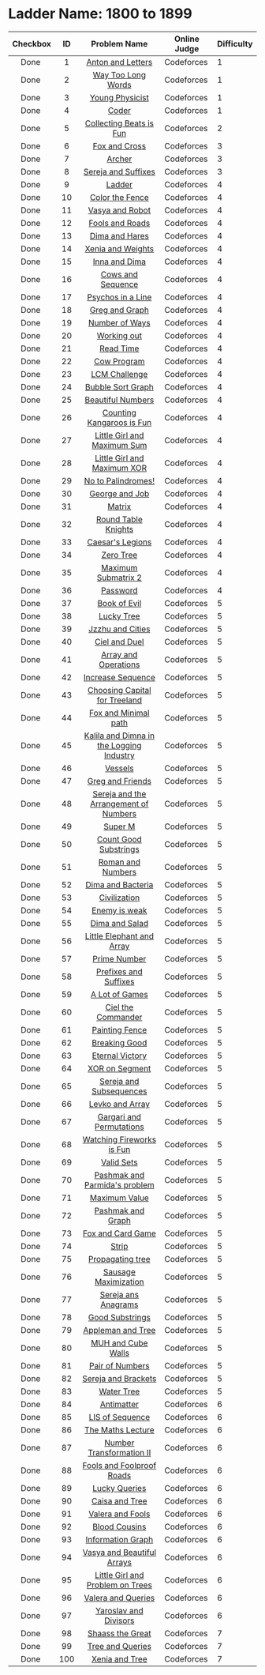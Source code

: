 # Ladder Name: 1800 to 1899

| Checkbox | ID  | Problem Name | Online Judge | Difficulty |
|---|:---:|:---:|---|---|
|<img src="https://a2oj.thao.pw/?handle=T--&url=http%3A//codeforces.com/problemset/problem/443/A" width="13px"/> Done|1|[Anton and Letters](http://codeforces.com/problemset/problem/443/A)|Codeforces|1|
|<img src="https://a2oj.thao.pw/?handle=T--&url=http%3A//codeforces.com/problemset/problem/71/A" width="13px"/> Done|2|[Way Too Long Words](http://codeforces.com/problemset/problem/71/A)|Codeforces|1|
|<img src="https://a2oj.thao.pw/?handle=T--&url=http%3A//codeforces.com/problemset/problem/69/A" width="13px"/> Done|3|[Young Physicist](http://codeforces.com/problemset/problem/69/A)|Codeforces|1|
|<img src="https://a2oj.thao.pw/?handle=T--&url=http%3A//codeforces.com/problemset/problem/384/A" width="13px"/> Done|4|[Coder](http://codeforces.com/problemset/problem/384/A)|Codeforces|1|
|<img src="https://a2oj.thao.pw/?handle=T--&url=http%3A//codeforces.com/problemset/problem/373/A" width="13px"/> Done|5|[Collecting Beats is Fun](http://codeforces.com/problemset/problem/373/A)|Codeforces|2|
|<img src="https://a2oj.thao.pw/?handle=T--&url=http%3A//codeforces.com/problemset/problem/389/B" width="13px"/> Done|6|[Fox and Cross](http://codeforces.com/problemset/problem/389/B)|Codeforces|3|
|<img src="https://a2oj.thao.pw/?handle=T--&url=http%3A//codeforces.com/problemset/problem/312/B" width="13px"/> Done|7|[Archer](http://codeforces.com/problemset/problem/312/B)|Codeforces|3|
|<img src="https://a2oj.thao.pw/?handle=T--&url=http%3A//codeforces.com/problemset/problem/368/B" width="13px"/> Done|8|[Sereja and Suffixes](http://codeforces.com/problemset/problem/368/B)|Codeforces|3|
|<img src="https://a2oj.thao.pw/?handle=T--&url=http%3A//codeforces.com/problemset/problem/279/C" width="13px"/> Done|9|[Ladder](http://codeforces.com/problemset/problem/279/C)|Codeforces|4|
|<img src="https://a2oj.thao.pw/?handle=T--&url=http%3A//codeforces.com/problemset/problem/349/B" width="13px"/> Done|10|[Color the Fence](http://codeforces.com/problemset/problem/349/B)|Codeforces|4|
|<img src="https://a2oj.thao.pw/?handle=T--&url=http%3A//codeforces.com/problemset/problem/354/A" width="13px"/> Done|11|[Vasya and Robot](http://codeforces.com/problemset/problem/354/A)|Codeforces|4|
|<img src="https://a2oj.thao.pw/?handle=T--&url=http%3A//codeforces.com/problemset/problem/191/C" width="13px"/> Done|12|[Fools and Roads](http://codeforces.com/problemset/problem/191/C)|Codeforces|4|
|<img src="https://a2oj.thao.pw/?handle=T--&url=http%3A//codeforces.com/problemset/problem/358/D" width="13px"/> Done|13|[Dima and Hares](http://codeforces.com/problemset/problem/358/D)|Codeforces|4|
|<img src="https://a2oj.thao.pw/?handle=T--&url=http%3A//codeforces.com/problemset/problem/339/C" width="13px"/> Done|14|[Xenia and Weights](http://codeforces.com/problemset/problem/339/C)|Codeforces|4|
|<img src="https://a2oj.thao.pw/?handle=T--&url=http%3A//codeforces.com/problemset/problem/374/C" width="13px"/> Done|15|[Inna and Dima](http://codeforces.com/problemset/problem/374/C)|Codeforces|4|
|<img src="https://a2oj.thao.pw/?handle=T--&url=http%3A//codeforces.com/problemset/problem/283/A" width="13px"/> Done|16|[Cows and Sequence](http://codeforces.com/problemset/problem/283/A)|Codeforces|4|
|<img src="https://a2oj.thao.pw/?handle=T--&url=http%3A//codeforces.com/problemset/problem/319/B" width="13px"/> Done|17|[Psychos in a Line](http://codeforces.com/problemset/problem/319/B)|Codeforces|4|
|<img src="https://a2oj.thao.pw/?handle=T--&url=http%3A//codeforces.com/problemset/problem/295/B" width="13px"/> Done|18|[Greg and Graph](http://codeforces.com/problemset/problem/295/B)|Codeforces|4|
|<img src="https://a2oj.thao.pw/?handle=T--&url=http%3A//codeforces.com/problemset/problem/466/C" width="13px"/> Done|19|[Number of Ways](http://codeforces.com/problemset/problem/466/C)|Codeforces|4|
|<img src="https://a2oj.thao.pw/?handle=T--&url=http%3A//codeforces.com/problemset/problem/429/B" width="13px"/> Done|20|[Working out](http://codeforces.com/problemset/problem/429/B)|Codeforces|4|
|<img src="https://a2oj.thao.pw/?handle=T--&url=http%3A//codeforces.com/problemset/problem/343/C" width="13px"/> Done|21|[Read Time](http://codeforces.com/problemset/problem/343/C)|Codeforces|4|
|<img src="https://a2oj.thao.pw/?handle=T--&url=http%3A//codeforces.com/problemset/problem/283/B" width="13px"/> Done|22|[Cow Program](http://codeforces.com/problemset/problem/283/B)|Codeforces|4|
|<img src="https://a2oj.thao.pw/?handle=T--&url=http%3A//codeforces.com/problemset/problem/235/A" width="13px"/> Done|23|[LCM Challenge](http://codeforces.com/problemset/problem/235/A)|Codeforces|4|
|<img src="https://a2oj.thao.pw/?handle=T--&url=http%3A//codeforces.com/problemset/problem/340/D" width="13px"/> Done|24|[Bubble Sort Graph](http://codeforces.com/problemset/problem/340/D)|Codeforces|4|
|<img src="https://a2oj.thao.pw/?handle=T--&url=http%3A//codeforces.com/problemset/problem/300/C" width="13px"/> Done|25|[Beautiful Numbers](http://codeforces.com/problemset/problem/300/C)|Codeforces|4|
|<img src="https://a2oj.thao.pw/?handle=T--&url=http%3A//codeforces.com/problemset/problem/372/A" width="13px"/> Done|26|[Counting Kangaroos is Fun](http://codeforces.com/problemset/problem/372/A)|Codeforces|4|
|<img src="https://a2oj.thao.pw/?handle=T--&url=http%3A//codeforces.com/problemset/problem/276/C" width="13px"/> Done|27|[Little Girl and Maximum Sum](http://codeforces.com/problemset/problem/276/C)|Codeforces|4|
|<img src="https://a2oj.thao.pw/?handle=T--&url=http%3A//codeforces.com/problemset/problem/276/D" width="13px"/> Done|28|[Little Girl and Maximum XOR](http://codeforces.com/problemset/problem/276/D)|Codeforces|4|
|<img src="https://a2oj.thao.pw/?handle=T--&url=http%3A//codeforces.com/problemset/problem/464/A" width="13px"/> Done|29|[No to Palindromes!](http://codeforces.com/problemset/problem/464/A)|Codeforces|4|
|<img src="https://a2oj.thao.pw/?handle=T--&url=http%3A//codeforces.com/problemset/problem/467/C" width="13px"/> Done|30|[George and Job](http://codeforces.com/problemset/problem/467/C)|Codeforces|4|
|<img src="https://a2oj.thao.pw/?handle=T--&url=http%3A//codeforces.com/problemset/problem/364/A" width="13px"/> Done|31|[Matrix](http://codeforces.com/problemset/problem/364/A)|Codeforces|4|
|<img src="https://a2oj.thao.pw/?handle=T--&url=http%3A//codeforces.com/problemset/problem/71/C" width="13px"/> Done|32|[Round Table Knights](http://codeforces.com/problemset/problem/71/C)|Codeforces|4|
|<img src="https://a2oj.thao.pw/?handle=T--&url=http%3A//codeforces.com/problemset/problem/118/D" width="13px"/> Done|33|[Caesar's Legions](http://codeforces.com/problemset/problem/118/D)|Codeforces|4|
|<img src="https://a2oj.thao.pw/?handle=T--&url=http%3A//codeforces.com/problemset/problem/274/B" width="13px"/> Done|34|[Zero Tree](http://codeforces.com/problemset/problem/274/B)|Codeforces|4|
|<img src="https://a2oj.thao.pw/?handle=T--&url=http%3A//codeforces.com/problemset/problem/375/B" width="13px"/> Done|35|[Maximum Submatrix 2](http://codeforces.com/problemset/problem/375/B)|Codeforces|4|
|<img src="https://a2oj.thao.pw/?handle=T--&url=http%3A//codeforces.com/problemset/problem/126/B" width="13px"/> Done|36|[Password](http://codeforces.com/problemset/problem/126/B)|Codeforces|4|
|<img src="https://a2oj.thao.pw/?handle=T--&url=http%3A//codeforces.com/problemset/problem/337/D" width="13px"/> Done|37|[Book of Evil](http://codeforces.com/problemset/problem/337/D)|Codeforces|5|
|<img src="https://a2oj.thao.pw/?handle=T--&url=http%3A//codeforces.com/problemset/problem/109/C" width="13px"/> Done|38|[Lucky Tree](http://codeforces.com/problemset/problem/109/C)|Codeforces|5|
|<img src="https://a2oj.thao.pw/?handle=T--&url=http%3A//codeforces.com/problemset/problem/449/B" width="13px"/> Done|39|[Jzzhu and Cities](http://codeforces.com/problemset/problem/449/B)|Codeforces|5|
|<img src="https://a2oj.thao.pw/?handle=T--&url=http%3A//codeforces.com/problemset/problem/321/B" width="13px"/> Done|40|[Ciel and Duel](http://codeforces.com/problemset/problem/321/B)|Codeforces|5|
|<img src="https://a2oj.thao.pw/?handle=T--&url=http%3A//codeforces.com/problemset/problem/498/C" width="13px"/> Done|41|[Array and Operations](http://codeforces.com/problemset/problem/498/C)|Codeforces|5|
|<img src="https://a2oj.thao.pw/?handle=T--&url=http%3A//codeforces.com/problemset/problem/466/D" width="13px"/> Done|42|[Increase Sequence](http://codeforces.com/problemset/problem/466/D)|Codeforces|5|
|<img src="https://a2oj.thao.pw/?handle=T--&url=http%3A//codeforces.com/problemset/problem/219/D" width="13px"/> Done|43|[Choosing Capital for Treeland](http://codeforces.com/problemset/problem/219/D)|Codeforces|5|
|<img src="https://a2oj.thao.pw/?handle=T--&url=http%3A//codeforces.com/problemset/problem/388/B" width="13px"/> Done|44|[Fox and Minimal path](http://codeforces.com/problemset/problem/388/B)|Codeforces|5|
|<img src="https://a2oj.thao.pw/?handle=T--&url=http%3A//codeforces.com/problemset/problem/319/C" width="13px"/> Done|45|[Kalila and Dimna in the Logging Industry](http://codeforces.com/problemset/problem/319/C)|Codeforces|5|
|<img src="https://a2oj.thao.pw/?handle=T--&url=http%3A//codeforces.com/problemset/problem/371/D" width="13px"/> Done|46|[Vessels](http://codeforces.com/problemset/problem/371/D)|Codeforces|5|
|<img src="https://a2oj.thao.pw/?handle=T--&url=http%3A//codeforces.com/problemset/problem/295/C" width="13px"/> Done|47|[Greg and Friends](http://codeforces.com/problemset/problem/295/C)|Codeforces|5|
|<img src="https://a2oj.thao.pw/?handle=T--&url=http%3A//codeforces.com/problemset/problem/367/C" width="13px"/> Done|48|[Sereja and the Arrangement of Numbers](http://codeforces.com/problemset/problem/367/C)|Codeforces|5|
|<img src="https://a2oj.thao.pw/?handle=T--&url=http%3A//codeforces.com/problemset/problem/592/D" width="13px"/> Done|49|[Super M](http://codeforces.com/problemset/problem/592/D)|Codeforces|5|
|<img src="https://a2oj.thao.pw/?handle=T--&url=http%3A//codeforces.com/problemset/problem/451/D" width="13px"/> Done|50|[Count Good Substrings](http://codeforces.com/problemset/problem/451/D)|Codeforces|5|
|<img src="https://a2oj.thao.pw/?handle=T--&url=http%3A//codeforces.com/problemset/problem/401/D" width="13px"/> Done|51|[Roman and Numbers](http://codeforces.com/problemset/problem/401/D)|Codeforces|5|
|<img src="https://a2oj.thao.pw/?handle=T--&url=http%3A//codeforces.com/problemset/problem/400/D" width="13px"/> Done|52|[Dima and Bacteria](http://codeforces.com/problemset/problem/400/D)|Codeforces|5|
|<img src="https://a2oj.thao.pw/?handle=T--&url=http%3A//codeforces.com/problemset/problem/455/C" width="13px"/> Done|53|[Civilization](http://codeforces.com/problemset/problem/455/C)|Codeforces|5|
|<img src="https://a2oj.thao.pw/?handle=T--&url=http%3A//codeforces.com/problemset/problem/61/E" width="13px"/> Done|54|[Enemy is weak](http://codeforces.com/problemset/problem/61/E)|Codeforces|5|
|<img src="https://a2oj.thao.pw/?handle=T--&url=http%3A//codeforces.com/problemset/problem/366/C" width="13px"/> Done|55|[Dima and Salad](http://codeforces.com/problemset/problem/366/C)|Codeforces|5|
|<img src="https://a2oj.thao.pw/?handle=T--&url=http%3A//codeforces.com/problemset/problem/220/B" width="13px"/> Done|56|[Little Elephant and Array](http://codeforces.com/problemset/problem/220/B)|Codeforces|5|
|<img src="https://a2oj.thao.pw/?handle=T--&url=http%3A//codeforces.com/problemset/problem/359/C" width="13px"/> Done|57|[Prime Number](http://codeforces.com/problemset/problem/359/C)|Codeforces|5|
|<img src="https://a2oj.thao.pw/?handle=T--&url=http%3A//codeforces.com/problemset/problem/432/D" width="13px"/> Done|58|[Prefixes and Suffixes](http://codeforces.com/problemset/problem/432/D)|Codeforces|5|
|<img src="https://a2oj.thao.pw/?handle=T--&url=http%3A//codeforces.com/problemset/problem/455/B" width="13px"/> Done|59|[A Lot of Games](http://codeforces.com/problemset/problem/455/B)|Codeforces|5|
|<img src="https://a2oj.thao.pw/?handle=T--&url=http%3A//codeforces.com/problemset/problem/321/C" width="13px"/> Done|60|[Ciel the Commander](http://codeforces.com/problemset/problem/321/C)|Codeforces|5|
|<img src="https://a2oj.thao.pw/?handle=T--&url=http%3A//codeforces.com/problemset/problem/448/C" width="13px"/> Done|61|[Painting Fence](http://codeforces.com/problemset/problem/448/C)|Codeforces|5|
|<img src="https://a2oj.thao.pw/?handle=T--&url=http%3A//codeforces.com/problemset/problem/507/E" width="13px"/> Done|62|[Breaking Good](http://codeforces.com/problemset/problem/507/E)|Codeforces|5|
|<img src="https://a2oj.thao.pw/?handle=T--&url=http%3A//codeforces.com/problemset/problem/61/D" width="13px"/> Done|63|[Eternal Victory](http://codeforces.com/problemset/problem/61/D)|Codeforces|5|
|<img src="https://a2oj.thao.pw/?handle=T--&url=http%3A//codeforces.com/problemset/problem/242/E" width="13px"/> Done|64|[XOR on Segment](http://codeforces.com/problemset/problem/242/E)|Codeforces|5|
|<img src="https://a2oj.thao.pw/?handle=T--&url=http%3A//codeforces.com/problemset/problem/314/C" width="13px"/> Done|65|[Sereja and Subsequences](http://codeforces.com/problemset/problem/314/C)|Codeforces|5|
|<img src="https://a2oj.thao.pw/?handle=T--&url=http%3A//codeforces.com/problemset/problem/360/B" width="13px"/> Done|66|[Levko and Array](http://codeforces.com/problemset/problem/360/B)|Codeforces|5|
|<img src="https://a2oj.thao.pw/?handle=T--&url=http%3A//codeforces.com/problemset/problem/463/D" width="13px"/> Done|67|[Gargari and Permutations](http://codeforces.com/problemset/problem/463/D)|Codeforces|5|
|<img src="https://a2oj.thao.pw/?handle=T--&url=http%3A//codeforces.com/problemset/problem/372/C" width="13px"/> Done|68|[Watching Fireworks is Fun](http://codeforces.com/problemset/problem/372/C)|Codeforces|5|
|<img src="https://a2oj.thao.pw/?handle=T--&url=http%3A//codeforces.com/problemset/problem/486/D" width="13px"/> Done|69|[Valid Sets](http://codeforces.com/problemset/problem/486/D)|Codeforces|5|
|<img src="https://a2oj.thao.pw/?handle=T--&url=http%3A//codeforces.com/problemset/problem/459/D" width="13px"/> Done|70|[Pashmak and Parmida's problem](http://codeforces.com/problemset/problem/459/D)|Codeforces|5|
|<img src="https://a2oj.thao.pw/?handle=T--&url=http%3A//codeforces.com/problemset/problem/484/B" width="13px"/> Done|71|[Maximum Value](http://codeforces.com/problemset/problem/484/B)|Codeforces|5|
|<img src="https://a2oj.thao.pw/?handle=T--&url=http%3A//codeforces.com/problemset/problem/459/E" width="13px"/> Done|72|[Pashmak and Graph](http://codeforces.com/problemset/problem/459/E)|Codeforces|5|
|<img src="https://a2oj.thao.pw/?handle=T--&url=http%3A//codeforces.com/problemset/problem/388/C" width="13px"/> Done|73|[Fox and Card Game](http://codeforces.com/problemset/problem/388/C)|Codeforces|5|
|<img src="https://a2oj.thao.pw/?handle=T--&url=http%3A//codeforces.com/problemset/problem/487/B" width="13px"/> Done|74|[Strip](http://codeforces.com/problemset/problem/487/B)|Codeforces|5|
|<img src="https://a2oj.thao.pw/?handle=T--&url=http%3A//codeforces.com/problemset/problem/383/C" width="13px"/> Done|75|[Propagating tree](http://codeforces.com/problemset/problem/383/C)|Codeforces|5|
|<img src="https://a2oj.thao.pw/?handle=T--&url=http%3A//codeforces.com/problemset/problem/282/E" width="13px"/> Done|76|[Sausage Maximization](http://codeforces.com/problemset/problem/282/E)|Codeforces|5|
|<img src="https://a2oj.thao.pw/?handle=T--&url=http%3A//codeforces.com/problemset/problem/367/B" width="13px"/> Done|77|[Sereja ans Anagrams](http://codeforces.com/problemset/problem/367/B)|Codeforces|5|
|<img src="https://a2oj.thao.pw/?handle=T--&url=http%3A//codeforces.com/problemset/problem/271/D" width="13px"/> Done|78|[Good Substrings](http://codeforces.com/problemset/problem/271/D)|Codeforces|5|
|<img src="https://a2oj.thao.pw/?handle=T--&url=http%3A//codeforces.com/problemset/problem/461/B" width="13px"/> Done|79|[Appleman and Tree](http://codeforces.com/problemset/problem/461/B)|Codeforces|5|
|<img src="https://a2oj.thao.pw/?handle=T--&url=http%3A//codeforces.com/problemset/problem/471/D" width="13px"/> Done|80|[MUH and Cube Walls](http://codeforces.com/problemset/problem/471/D)|Codeforces|5|
|<img src="https://a2oj.thao.pw/?handle=T--&url=http%3A//codeforces.com/problemset/problem/359/D" width="13px"/> Done|81|[Pair of Numbers](http://codeforces.com/problemset/problem/359/D)|Codeforces|5|
|<img src="https://a2oj.thao.pw/?handle=T--&url=http%3A//codeforces.com/problemset/problem/380/C" width="13px"/> Done|82|[Sereja and Brackets](http://codeforces.com/problemset/problem/380/C)|Codeforces|5|
|<img src="https://a2oj.thao.pw/?handle=T--&url=http%3A//codeforces.com/problemset/problem/343/D" width="13px"/> Done|83|[Water Tree](http://codeforces.com/problemset/problem/343/D)|Codeforces|5|
|<img src="https://a2oj.thao.pw/?handle=T--&url=http%3A//codeforces.com/problemset/problem/383/D" width="13px"/> Done|84|[Antimatter](http://codeforces.com/problemset/problem/383/D)|Codeforces|6|
|<img src="https://a2oj.thao.pw/?handle=T--&url=http%3A//codeforces.com/problemset/problem/486/E" width="13px"/> Done|85|[LIS of Sequence](http://codeforces.com/problemset/problem/486/E)|Codeforces|6|
|<img src="https://a2oj.thao.pw/?handle=T--&url=http%3A//codeforces.com/problemset/problem/507/D" width="13px"/> Done|86|[The Maths Lecture](http://codeforces.com/problemset/problem/507/D)|Codeforces|6|
|<img src="https://a2oj.thao.pw/?handle=T--&url=http%3A//codeforces.com/problemset/problem/346/C" width="13px"/> Done|87|[Number Transformation II](http://codeforces.com/problemset/problem/346/C)|Codeforces|6|
|<img src="https://a2oj.thao.pw/?handle=T--&url=http%3A//codeforces.com/problemset/problem/362/D" width="13px"/> Done|88|[Fools and Foolproof Roads](http://codeforces.com/problemset/problem/362/D)|Codeforces|6|
|<img src="https://a2oj.thao.pw/?handle=T--&url=http%3A//codeforces.com/problemset/problem/145/E" width="13px"/> Done|89|[Lucky Queries](http://codeforces.com/problemset/problem/145/E)|Codeforces|6|
|<img src="https://a2oj.thao.pw/?handle=T--&url=http%3A//codeforces.com/problemset/problem/463/E" width="13px"/> Done|90|[Caisa and Tree](http://codeforces.com/problemset/problem/463/E)|Codeforces|6|
|<img src="https://a2oj.thao.pw/?handle=T--&url=http%3A//codeforces.com/problemset/problem/369/D" width="13px"/> Done|91|[Valera and Fools](http://codeforces.com/problemset/problem/369/D)|Codeforces|6|
|<img src="https://a2oj.thao.pw/?handle=T--&url=http%3A//codeforces.com/problemset/problem/208/E" width="13px"/> Done|92|[Blood Cousins](http://codeforces.com/problemset/problem/208/E)|Codeforces|6|
|<img src="https://a2oj.thao.pw/?handle=T--&url=http%3A//codeforces.com/problemset/problem/466/E" width="13px"/> Done|93|[Information Graph](http://codeforces.com/problemset/problem/466/E)|Codeforces|6|
|<img src="https://a2oj.thao.pw/?handle=T--&url=http%3A//codeforces.com/problemset/problem/354/C" width="13px"/> Done|94|[Vasya and Beautiful Arrays](http://codeforces.com/problemset/problem/354/C)|Codeforces|6|
|<img src="https://a2oj.thao.pw/?handle=T--&url=http%3A//codeforces.com/problemset/problem/276/E" width="13px"/> Done|95|[Little Girl and Problem on Trees](http://codeforces.com/problemset/problem/276/E)|Codeforces|6|
|<img src="https://a2oj.thao.pw/?handle=T--&url=http%3A//codeforces.com/problemset/problem/369/E" width="13px"/> Done|96|[Valera and Queries](http://codeforces.com/problemset/problem/369/E)|Codeforces|6|
|<img src="https://a2oj.thao.pw/?handle=T--&url=http%3A//codeforces.com/problemset/problem/301/D" width="13px"/> Done|97|[Yaroslav and Divisors](http://codeforces.com/problemset/problem/301/D)|Codeforces|6|
|<img src="https://a2oj.thao.pw/?handle=T--&url=http%3A//codeforces.com/problemset/problem/294/E" width="13px"/> Done|98|[Shaass the Great](http://codeforces.com/problemset/problem/294/E)|Codeforces|7|
|<img src="https://a2oj.thao.pw/?handle=T--&url=http%3A//codeforces.com/problemset/problem/375/D" width="13px"/> Done|99|[Tree and Queries](http://codeforces.com/problemset/problem/375/D)|Codeforces|7|
|<img src="https://a2oj.thao.pw/?handle=T--&url=http%3A//codeforces.com/problemset/problem/342/E" width="13px"/> Done|100|[Xenia and Tree](http://codeforces.com/problemset/problem/342/E)|Codeforces|7|
